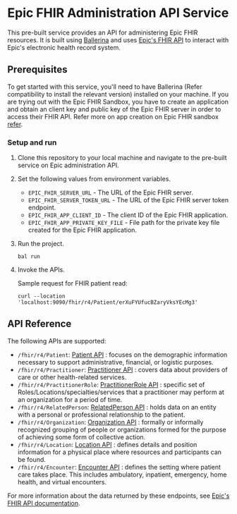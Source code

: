 # Epic FHIR Administration API Service

This pre-built service provides an API for administering Epic FHIR resources. It is built using [Ballerina](https://ballerina.io/) and uses [Epic's FHIR API](https://fhir.epic.com/Documentation) to interact with Epic's electronic health record system.

## Prerequisites

To get started with this service, you'll need to have Ballerina (Refer compatibility to install the relevant version) installed on your machine. If you are trying out with the Epic FHIR Sandbox, you have to create an application and obtain an client key and public key of the Epic FHIR server in order to access their FHIR API. Refer more on app creation on Epic FHIR sandbox [refer](https://fhir.epic.com/Documentation?docId=oauth2&section=BackendOAuth2Guide).

### Setup and run

1. Clone this repository to your local machine and navigate to the pre-built service on Epic administration API.

2. Set the following values from environment variables.
    - `EPIC_FHIR_SERVER_URL` - The URL of the Epic FHIR server.
    - `EPIC_FHIR_SERVER_TOKEN_URL` - The URL of the Epic FHIR server token endpoint.
    - `EPIC_FHIR_APP_CLIENT_ID` - The client ID of the Epic FHIR application.
    - `EPIC_FHIR_APP_PRIVATE_KEY_FILE` - File path for the private key file created for the Epic FHIR application.

3. Run the project.

    ```ballerina
    bal run
    ```

4. Invoke the APIs.

    Sample request for FHIR patient read:

    ```
    curl --location 'localhost:9090/fhir/r4/Patient/erXuFYUfucBZaryVksYEcMg3'
    ```

## API Reference

The following APIs are supported:

- `/fhir/r4/Patient`: [Patient API](http://hl7.org/fhir/us/core/STU6.1/StructureDefinition-us-core-patient.html) : focuses on the demographic information necessary to support administrative, financial, or logistic purposes.
- `/fhir/r4/Practitioner`: [Practitioner API](http://hl7.org/fhir/us/core/STU6.1/StructureDefinition-us-core-practitioner.html) : covers data about providers of care or other health-related services.
- `/fhir/r4/PractitionerRole`: [PractitionerRole API](http://hl7.org/fhir/us/core/STU6.1/StructureDefinition-us-core-practitionerrole.html) : specific set of Roles/Locations/specialties/services that a practitioner may perform at an organization for a period of time.
- `/fhir/r4/RelatedPerson`: [RelatedPerson API](http://hl7.org/fhir/us/core/STU6.1/StructureDefinition-us-core-relatedperson.html) : holds data on an entity with a personal or professional relationship to the patient.
- `/fhir/r4/Organization`: [Organization API](http://hl7.org/fhir/us/core/STU6.1/StructureDefinition-us-core-organization.html) : formally or informally recognized grouping of people or organizations formed for the purpose of achieving some form of collective action.
- `/fhir/r4/Location`: [Location API](http://hl7.org/fhir/us/core/STU6.1/StructureDefinition-us-core-location.html) : defines details and position information for a physical place where resources and participants can be found.
- `/fhir/r4/Encounter`: [Encounter API](http://hl7.org/fhir/us/core/STU6.1/StructureDefinition-us-core-encounter.html) :  defines the setting where patient care takes place. This includes ambulatory, inpatient, emergency, home health, and virtual encounters.

For more information about the data returned by these endpoints, see [Epic's FHIR API documentation](https://fhir.epic.com/Documentation).
